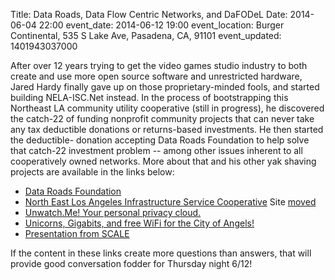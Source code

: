 Title: Data Roads, Data Flow Centric Networks, and DaFODeL
Date: 2014-06-04 22:00
event_date: 2014-06-12 19:00
event_location: Burger Continental, 535 S Lake Ave, Pasadena, CA, 91101
event_updated: 1401943037000

After over 12 years trying to get the video games studio industry to both
create and use more open source software and unrestricted hardware, Jared
Hardy finally gave up on those proprietary-minded fools, and started building
NELA-ISC.Net instead. In the process of bootstrapping this Northeast LA
community utility cooperative (still in progress), he discovered the catch-22
of funding nonprofit community projects that can never take any tax deductible
donations or returns-based investments. He then started the deductible-
donation accepting Data Roads Foundation to help solve that catch-22
investment problem -- among other issues inherent to all cooperatively owned
networks. More about that and his other yak shaving projects are available in
the links below:

* [Data Roads Foundation](http://DataRoads.org/)
* [North East Los Angeles Infrastructure Service Cooperative](http://NELA-ISC.Net/) Site [moved](https://www.nela-shares.net/)
* [Unwatch.Me! Your personal privacy cloud.](https://Unwatch.Me/)
* [Unicorns, Gigabits, and free WiFi for the City of Angels!](http://igg.me/at/Unicorns-and-Gigabits-LA/)
* [Presentation from SCALE](https://docs.google.com/presentation/d/10SpOWcKH0IbjZkwJbMB2l4hcZm-lH2tlOi7qimz__-w/edit?usp=sharing)

If the content in these links create more questions than answers, that will
provide good conversation fodder for Thursday night 6/12!


